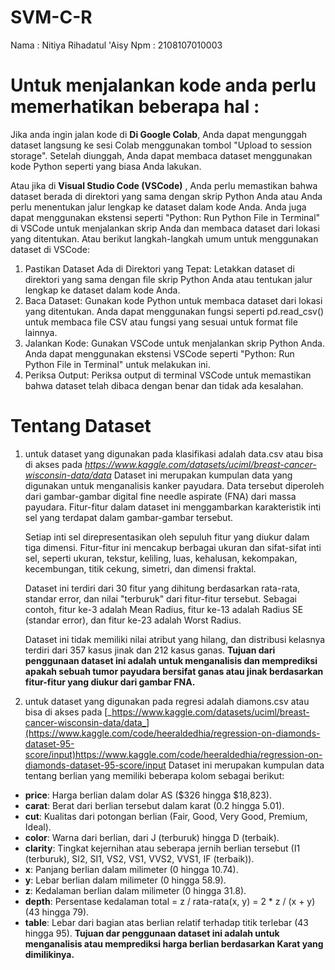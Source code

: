 # SVM-C-R
Nama : Nitiya Rihadatul 'Aisy
Npm : 2108107010003

# Untuk menjalankan kode anda perlu memerhatikan beberapa hal :

Jika anda ingin jalan kode di **Di Google Colab**, Anda dapat mengunggah dataset langsung ke sesi Colab menggunakan tombol "Upload to session storage". Setelah diunggah, Anda dapat membaca dataset menggunakan kode Python seperti yang biasa Anda lakukan.

Atau jika di **Visual Studio Code (VSCode)** , Anda perlu memastikan bahwa dataset berada di direktori yang sama dengan skrip Python Anda atau Anda perlu menentukan jalur lengkap ke dataset dalam kode Anda. Anda juga dapat menggunakan ekstensi seperti "Python: Run Python File in Terminal" di VSCode untuk menjalankan skrip Anda dan membaca dataset dari lokasi yang ditentukan.
Atau berikut langkah-langkah umum untuk menggunakan dataset di VSCode:
1. Pastikan Dataset Ada di Direktori yang Tepat: Letakkan dataset di direktori yang sama dengan file skrip Python Anda atau tentukan jalur lengkap ke dataset dalam kode Anda.
2. Baca Dataset: Gunakan kode Python untuk membaca dataset dari lokasi yang ditentukan. Anda dapat menggunakan fungsi seperti pd.read_csv() untuk membaca file CSV atau fungsi yang sesuai untuk format file lainnya.
3. Jalankan Kode: Gunakan VSCode untuk menjalankan skrip Python Anda. Anda dapat menggunakan ekstensi VSCode seperti "Python: Run Python File in Terminal" untuk melakukan ini.
4. Periksa Output: Periksa output di terminal VSCode untuk memastikan bahwa dataset telah dibaca dengan benar dan tidak ada kesalahan.

# Tentang Dataset
1. untuk dataset yang digunakan pada klasifikasi adalah data.csv atau bisa di akses pada  _https://www.kaggle.com/datasets/uciml/breast-cancer-wisconsin-data/data_
  Dataset ini merupakan kumpulan data yang digunakan untuk menganalisis kanker payudara. Data tersebut diperoleh dari gambar-gambar digital fine needle aspirate (FNA) dari massa payudara. Fitur-fitur dalam dataset ini menggambarkan karakteristik inti sel yang terdapat dalam gambar-gambar tersebut.

    Setiap inti sel direpresentasikan oleh sepuluh fitur yang diukur dalam tiga dimensi. Fitur-fitur ini mencakup berbagai ukuran dan sifat-sifat inti sel, seperti ukuran, tekstur,   keliling, luas, kehalusan, kekompakan, kecembungan, titik cekung, simetri, dan dimensi fraktal.

    Dataset ini terdiri dari 30 fitur yang dihitung berdasarkan rata-rata, standar error, dan nilai "terburuk" dari fitur-fitur tersebut. Sebagai contoh, fitur ke-3 adalah Mean Radius, fitur ke-13 adalah Radius SE (standar error), dan fitur ke-23 adalah Worst Radius.

    Dataset ini tidak memiliki nilai atribut yang hilang, dan distribusi kelasnya terdiri dari 357 kasus jinak dan 212 kasus ganas. **Tujuan dari penggunaan dataset ini adalah untuk menganalisis dan memprediksi apakah sebuah tumor payudara bersifat ganas atau jinak berdasarkan fitur-fitur yang diukur dari gambar FNA.**


2. untuk dataset yang digunakan pada regresi  adalah diamons.csv atau bisa di akses pada  [_https://www.kaggle.com/datasets/uciml/breast-cancer-wisconsin-data/data_](https://www.kaggle.com/code/heeraldedhia/regression-on-diamonds-dataset-95-score/input)https://www.kaggle.com/code/heeraldedhia/regression-on-diamonds-dataset-95-score/input
   Dataset ini merupakan kumpulan data tentang berlian yang memiliki beberapa kolom sebagai berikut:
   
- **price**: Harga berlian dalam dolar AS ($326 hingga $18,823).
- **carat**: Berat dari berlian tersebut dalam karat (0.2 hingga 5.01).
- **cut**: Kualitas dari potongan berlian (Fair, Good, Very Good, Premium, Ideal).
- **color**: Warna dari berlian, dari J (terburuk) hingga D (terbaik).
- **clarity**: Tingkat kejernihan atau seberapa jernih berlian tersebut (I1 (terburuk), SI2, SI1, VS2, VS1, VVS2, VVS1, IF (terbaik)).
- **x**: Panjang berlian dalam milimeter (0 hingga 10.74).
- **y**: Lebar berlian dalam milimeter (0 hingga 58.9).
- **z**: Kedalaman berlian dalam milimeter (0 hingga 31.8).
- **depth**: Persentase kedalaman total = z / rata-rata(x, y) = 2 * z / (x + y) (43 hingga 79).
- **table**: Lebar dari bagian atas berlian relatif terhadap titik terlebar (43 hingga 95).
 **Tujuan dar penggunaan dataset ini adalah untuk menganalisis atau memprediksi harga berlian berdasarkan Karat yang dimilikinya.**


